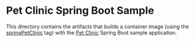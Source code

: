 # Pet Clinic Spring Boot Sample

This directory contains the artifacts that builds a container image (using the [springPetClinic](https://hub.docker.com/r/openliberty/samples/tags) tag) with the [Pet Clinic](https://github.com/spring-projects/spring-petclinic) Spring Boot sample application.  
